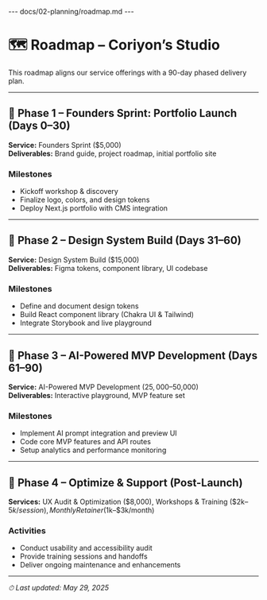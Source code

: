 --- docs/02-planning/roadmap.md ---
# 🗺️ Roadmap – Coriyon’s Studio

This roadmap aligns our service offerings with a 90-day phased delivery plan.

---

## 🚩 Phase 1 – Founders Sprint: Portfolio Launch (Days 0–30)

**Service:** Founders Sprint ($5,000)  
**Deliverables:** Brand guide, project roadmap, initial portfolio site

### Milestones
- Kickoff workshop & discovery  
- Finalize logo, colors, and design tokens  
- Deploy Next.js portfolio with CMS integration  

---

## 🚀 Phase 2 – Design System Build (Days 31–60)

**Service:** Design System Build ($15,000)  
**Deliverables:** Figma tokens, component library, UI codebase

### Milestones
- Define and document design tokens  
- Build React component library (Chakra UI & Tailwind)  
- Integrate Storybook and live playground  

---

## 🌟 Phase 3 – AI-Powered MVP Development (Days 61–90)

**Service:** AI-Powered MVP Development ($25,000–$50,000)  
**Deliverables:** Interactive playground, MVP feature set

### Milestones
- Implement AI prompt integration and preview UI  
- Code core MVP features and API routes  
- Setup analytics and performance monitoring  

---

## 🔄 Phase 4 – Optimize & Support (Post-Launch)

**Services:** UX Audit & Optimization ($8,000),  
Workshops & Training ($2k–$5k/session),  
Monthly Retainer ($1k–$3k/month)  

### Activities
- Conduct usability and accessibility audit  
- Provide training sessions and handoffs  
- Deliver ongoing maintenance and enhancements  

---

_⏱ Last updated: May 29, 2025_
